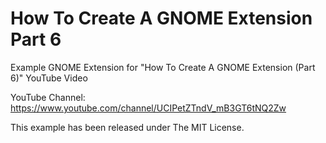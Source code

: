 # How To Create A GNOME Extension Part 6

Example GNOME Extension for "How To Create A GNOME Extension (Part 6)"
YouTube Video

YouTube Channel:
https://www.youtube.com/channel/UCIPetZTndV_mB3GT6tNQ2Zw

This example has been released under The MIT License.
